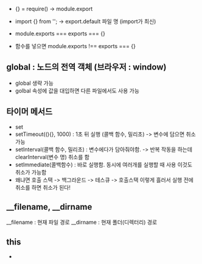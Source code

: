 - {} = require() -> module.export
- import {} from ''; -> export.default 파일 명 (import가 최신)

- module.exports === exports === {}
- 함수를 넣으면 module.exports !== exports === {}

 ## global : 노드의 전역 객체  (브라우저 : window)
 - global 생략 가능
 - golbal 속성에 값을 대입하면 다른 파일에서도 사용 가능
 
 ## 타이머 메서드
 - set
 - setTimeout((){}, 1000) : 1초 뒤 실행   (콜백 함수, 밀리초) -> 변수에 담으면 취소가능
 - setInterval(콜백 함수, 밀리초) : 변수에다가 담아줘야함. -> 반복 작동을 하는데 clearInterval(변수 명) 취소를 함
 - setImmediate(콜백함수) : 바로 실행함. 동시에 여러개를 실행할 때 사용 이것도 취소가 가능함
  - 왜냐면 호출 스택 -> 백그라운드 -> 테스큐 -> 호출스택 이렇게 흘러서 실행 전에 취소를 하면 취소가 된다!

## __filename, __dirname
  __filename : 현재 파일 경로 
  __dirname : 현재 폴더(디렉터리) 경로


## this
- 
  